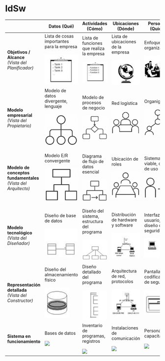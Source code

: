  # IdSw

||Datos (Qué)|Actividades (Cómo)|Ubicaciones (Dónde)|Personas (Quién)|Tiempo (Cuándo)|Motivación (Por qué)|
|-|-|-|-|-|-|-|
|**Objetivos / Alcance**<br>*(Vista del Planificador)*|Lista de cosas importantes para la empresa<br><br>![](images/1-1.png)|Lista de funciones que realiza la empresa<br><br>![](images/1-2.png)|Lista de ubicaciones de la empresa<br><br>![](images/1-3.png)|Enfoques organizativos<br><br>![](images/1-4.png)|Calendario maestro de negocios<br><br>![](images/1-5.png)|Visión y misión de la empresa<br><br>![](images/1-6.png)|
|**Modelo empresarial**<br>*(Vista del Propietario)*|Modelo de datos divergente, lenguaje<br><br>![](images/2-1.png)|Modelo de procesos de negocio<br><br>![](images/2-2.png)|Red logística<br><br>![](images/2-3.png)|Organigrama<br><br>![](images/2-4.png)|Diagrama de estados/transiciones<br><br>![](images/2-5.png)|Estrategias, tácticas, políticas y reglas<br><br>![](images/2-6.png)|
|**Modelo de conceptos fundamentales**<br>*(Vista del Arquitecto)*|Modelo E/R convergente<br><br>![](images/3-1.png)|Diagrama de flujo de datos esencial<br><br>![](images/3-2.png)|Ubicación de roles<br><br>![](images/3-3.png)|Sistema viable, casos de uso<br><br>![](images/3-4.png)|Historia de vida de entidades<br><br>![](images/3-5.png)|Modelo de reglas de negocio<br><br>![](images/3-6.png)|
|**Modelo tecnológico**<br>*(Vista del Diseñador)*|Diseño de base de datos<br><br>![](images/4-1.png)|Diseño del sistema, estructura del programa<br><br>![](images/4-2.png)|Distribución de hardware y software<br><br>![](images/4-3.png)|Interfaz de usuario, diseño de seguridad<br><br>![](images/4-4.png)|Procesamiento de eventos<br><br>![](images/4-5.png)|Diseño de reglas de negocio<br><br>![](images/4-6.png)|
|**Representación detallada**<br>*(Vista del Constructor)*|Diseño del almacenamiento físico<br><br>![](images/5-1.png)|Diseño detallado del programa<br><br>![](images/5-2.png)|Arquitectura de red, protocolos<br><br>![](images/5-3.png)|Pantallas, codificación de seguridad<br><br>![](images/5-4.png)|Definición de tiempos<br><br>![](images/5-5.png)|Especificación de reglas, lógica de programa<br><br>![](images/5-6.png)|
|**Sistema en funcionamiento**|Bases de datos<br><br>![](images/6-1.png)|Inventario de programas, registros<br><br>![](images/6-2.png)|Instalaciones de comunicación<br><br>![](images/6-3.png)|Personas capacitadas<br><br>![](images/6-4.png)|Eventos empresariales<br><br>![](images/6-5.png)|Reglas aplicadas<br><br>![](images/6-6.png)|
